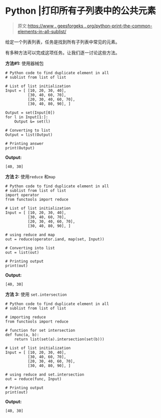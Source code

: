 # Python |打印所有子列表中的公共元素

> 原文:[https://www . geesforgeks . org/python-print-the-common-elements-in-all-sublist/](https://www.geeksforgeeks.org/python-print-the-common-elements-in-all-sublists/)

给定一个列表列表，任务是找到所有子列表中常见的元素。

有多种方法可以完成这项任务。让我们逐一讨论这些方法。

**方法#1:** 使用器械包

```
# Python code to find duplicate element in all 
# sublist from list of list

# List of list initialization
Input = [ [10, 20, 30, 40],
          [30, 40, 60, 70],
          [20, 30, 40, 60, 70],
          [30, 40, 80, 90], ]

Output = set(Input[0])
for l in Input[1:]:
    Output &= set(l)

# Converting to list
Output = list(Output)

# Printing answer
print(Output)
```

**Output:**

```
[40, 30]

```

**方法 2:** 使用`reduce` 和`map`

```
# Python code to find duplicate element in all 
# sublist from list of list
import operator
from functools import reduce

# List of list initialization
Input = [ [10, 20, 30, 40],
          [30, 40, 60, 70],
          [20, 30, 40, 60, 70], 
          [30, 40, 80, 90], ]

# using reduce and map
out = reduce(operator.iand, map(set, Input))

# Converting into list
out = list(out)

# Printing output
print(out)
```

**Output:**

```
[40, 30]

```

**方法 3:** 使用 `set.intersection`

```
# Python code to find duplicate element in all 
# sublist from list of list

# importing reduce 
from functools import reduce

# function for set intersection
def func(a, b):
    return list(set(a).intersection(set(b)))

# List of list initialization
Input = [ [10, 20, 30, 40],
          [30, 40, 60, 70],
          [20, 30, 40, 60, 70], 
          [30, 40, 80, 90], ]

# using reduce and set.intersection
out = reduce(func, Input)

# Printing output
print(out)
```

**Output:**

```
[40, 30]

```